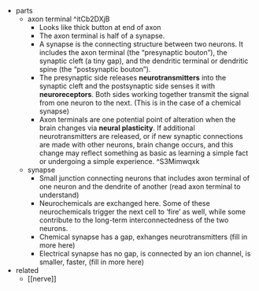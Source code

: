
  * parts
    * axon terminal ^itCb2DXjB
      * Looks like thick button at end of axon
      * The axon terminal is half of a synapse.
      * A synapse is the connecting structure between two neurons. It includes the axon terminal (the “presynaptic bouton”), the synaptic cleft (a tiny gap), and the dendritic terminal or dendritic spine (the “postsynaptic bouton”).
      * The presynaptic side releases **neurotransmitters** into the synaptic cleft and the postsynaptic side senses it with **neuroreceptors**. Both sides working together transmit the signal from one neuron to the next. (This is in the case of a chemical synapse)
      * Axon terminals are one potential point of alteration when the brain changes via **neural plasticity**. If additional neurotransmitters are released, or if new synaptic connections are made with other neurons, brain change occurs, and this change may reflect something as basic as learning a simple fact or undergoing a simple experience. ^S3Mimwqxk
    * synapse
      * Small junction connecting neurons that includes axon terminal of one neuron and the dendrite of another (read axon terminal to understand)
      * Neurochemicals are exchanged here. Some of these neurochemicals trigger the next cell to ‘fire’ as well, while some contribute to the long-term interconnectedness of the two neurons.
      * Chemical synapse has a gap, exhanges neurotransmitters (fill in more here)
      * Electrical synapse has no gap, is connected by an ion channel, is smaller, faster, (fill in more here)
  * related
    * [[nerve]]